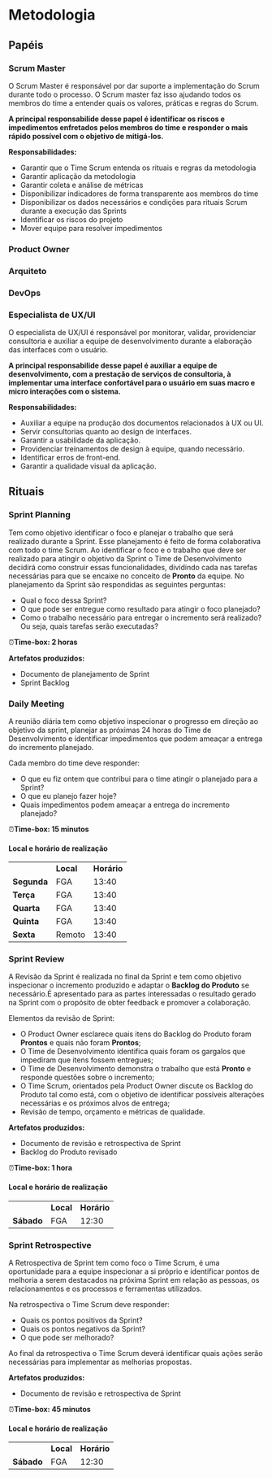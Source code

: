 # Metodologia
## Papéis
### Scrum Master
O Scrum Master é responsável por dar suporte a implementação do Scrum durante todo o processo. O Scrum master faz isso ajudando todos os membros do time a entender quais os valores, práticas e regras do Scrum.

**A principal responsabilide desse papel é identificar os riscos e impedimentos enfretados pelos membros do time e responder o mais rápido possível com o objetivo de mitigá-los.**

**Responsabilidades:**
- Garantir que o Time Scrum entenda os rituais e regras da metodologia
- Garantir aplicação da metodologia
- Garantir coleta e análise de métricas
- Disponibilizar indicadores de forma transparente aos membros do time
- Disponibilizar os dados necessários e condições para rituais Scrum durante a execução das Sprints
- Identificar os riscos do projeto
- Mover equipe para resolver impedimentos

### Product Owner 

### Arquiteto

### DevOps

### Especialista de UX/UI
O especialista de UX/UI é responsável por monitorar, validar, providenciar consultoria e auxiliar a equipe de desenvolvimento durante a elaboração das interfaces com o usuário.

**A principal responsabilide desse papel é auxiliar a equipe de desenvolvimento, com a prestação de serviços de consultoria, à implementar uma interface confortável para o usuário em suas macro e micro interações com o sistema.**

**Responsabilidades:**
- Auxiliar a equipe na produção dos documentos relacionados à UX ou UI.
- Servir consultorias quanto ao design de interfaces.
- Garantir a usabilidade da aplicação.
- Providenciar treinamentos de design à equipe, quando necessário.
- Identificar erros de front-end.
- Garantir a qualidade visual da aplicação.

## Rituais
### Sprint Planning
Tem como objetivo identificar o foco e planejar o trabalho que será realizado durante a Sprint. Esse planejamento é feito de forma colaborativa com todo o time Scrum. Ao identificar o foco e o trabalho que deve ser realizado para atingir o objetivo da Sprint o Time de Desenvolvimento decidirá como construir essas funcionalidades, dividindo cada nas tarefas necessárias para que se encaixe no conceito de **Pronto** da equipe. No planejamento da Sprint são respondidas as seguintes perguntas:

- Qual o foco dessa Sprint?
- O que pode ser entregue como resultado para atingir o foco planejado?
- Como o trabalho necessário para entregar o incremento será realizado? Ou seja, quais tarefas serão executadas? 

:alarm_clock:**Time-box: 2 horas**

**Artefatos produzidos:**
- Documento de planejamento de Sprint
- Sprint Backlog 

### Daily Meeting
A reunião diária tem como objetivo inspecionar o progresso em direção ao objetivo da sprint, planejar as próximas 24 horas do Time de Desenvolvimento e identificar impedimentos que podem ameaçar a entrega do incremento planejado. 

Cada membro do time deve responder:
- O que eu fiz ontem que contribui para o time atingir o planejado para a Sprint?
- O que eu planejo fazer hoje? 
- Quais impedimentos podem ameaçar a entrega do incremento planejado? 

:alarm_clock:**Time-box: 15 minutos**

#### Local e horário de realização
<table>
    <tr>
        <td></td>
        <td><b>Local</b></td>
        <td><b>Horário</b></td>
    </tr>
    <tr>
        <td><b>Segunda</b></td>
        <td>FGA</td>
        <td>13:40</td>
    </tr>
    <tr>
        <td><b>Terça</b></td>
        <td>FGA</td>
        <td>13:40</td>
    </tr>
    <tr>
        <td><b>Quarta</b></td>
        <td>FGA</td>
        <td>13:40</td>
    </tr>
    <tr>
        <td><b>Quinta</b></td>
        <td>FGA</td>
        <td>13:40</td>
    </tr>
    <tr>
        <td><b>Sexta</b></td>
        <td>Remoto</td>
        <td>13:40</td>
    </tr>
</table>

### Sprint Review 
A Revisão da Sprint é realizada no final da Sprint e tem como objetivo inspecionar o incremento produzido e adaptar o **Backlog do Produto** se necessário.É apresentado para as partes interessadas o resultado gerado na Sprint com o propósito de obter feedback e promover a colaboração.

Elementos da revisão de Sprint:

- O Product Owner esclarece quais itens do Backlog do Produto foram **Prontos** e quais não foram **Prontos**;
- O Time de Desenvolvimento identifica quais foram os gargalos que impediram que itens fossem entregues;
- O Time de Desenvolvimento demonstra o trabalho que está **Pronto** e responde questões sobre o incremento;
- O Time Scrum, orientados pela Product Owner discute os Backlog do Produto tal como está, com o objetivo de identificar possíveis alterações necessárias e os próximos alvos de entrega;
- Revisão de tempo, orçamento e métricas de qualidade.

**Artefatos produzidos:**
- Documento de revisão e retrospectiva de Sprint
- Backlog do Produto revisado

:alarm_clock:**Time-box: 1 hora**

#### Local e horário de realização
<table>
    <tr>
        <td></td>
        <td><b>Local</b></td>
        <td><b>Horário</b></td>
    </tr>
    <tr>
        <td><b>Sábado</b></td>
        <td>FGA</td>
        <td>12:30</td>
    </tr>
</table>

### Sprint Retrospective
A Retrospectiva de Sprint tem como foco o Time Scrum, é uma oportunidade para a equipe inspecionar a si próprio e identificar pontos de melhoria a serem destacados na próxima Sprint em relação as pessoas, os relacionamentos e os processos e ferramentas utilizados.

Na retrospectiva o Time Scrum deve responder:
- Quais os pontos positivos da Sprint?
- Quais os pontos negativos da Sprint?
- O que pode ser melhorado?

Ao final da retrospectiva o Time Scrum deverá identificar quais ações serão necessárias para implementar as melhorias propostas.

**Artefatos produzidos:**
- Documento de revisão e retrospectiva de Sprint

:alarm_clock:**Time-box: 45 minutos**

#### Local e horário de realização
<table>
    <tr>
        <td></td>
        <td><b>Local</b></td>
        <td><b>Horário</b></td>
    </tr>
    <tr>
        <td><b>Sábado</b></td>
        <td>FGA</td>
        <td>12:30</td>
    </tr>
</table>


